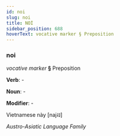 ```yaml
---
id: noi
slug: noi
title: NOİ
sidebar_position: 688
hoverText: vocative marker § Preposition
---
```


### noi

*vocative marker* **§** Preposition

**Verb**: -

**Noun**: -

**Modifier**: -

Vietnamese này [naj˨˩]

*Austro-Asiatic Language Family*